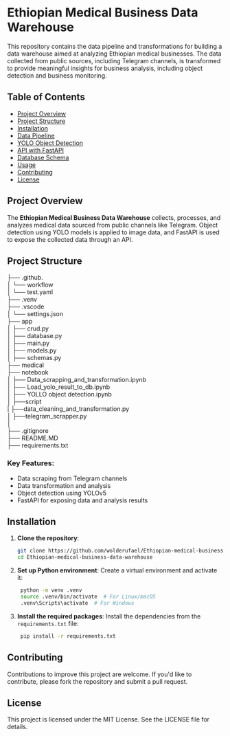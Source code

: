 # Ethiopian Medical Business Data Warehouse

This repository contains the data pipeline and transformations for building a data warehouse aimed at analyzing Ethiopian medical businesses. The data collected from public sources, including Telegram channels, is transformed to provide meaningful insights for business analysis, including object detection and business monitoring.

## Table of Contents
- [Project Overview](#project-overview)
- [Project Structure](#project-structure)
- [Installation](#installation)
- [Data Pipeline](#data-pipeline)
- [YOLO Object Detection](#yolo-object-detection)
- [API with FastAPI](#api-with-fastapi)
- [Database Schema](#database-schema)
- [Usage](#usage)
- [Contributing](#contributing)
- [License](#license)

## Project Overview
The **Ethiopian Medical Business Data Warehouse** collects, processes, and analyzes medical data sourced from public channels like Telegram. Object detection using YOLO models is applied to image data, and FastAPI is used to expose the collected data through an API.
## Project Structure
├── .github.<br>
│   └── workflow<br>
│       └── test.yaml<br>
├── .venv <br>
├── .vscode<br>
│   └── settings.json<br>
├── app<br>
│   ├── crud.py<br>
│   ├── database.py<br>
│   ├── main.py<br>
│   ├── models.py<br>
│   ├── schemas.py<br>
├── medical<br>
├── notebook<br>
│   ├── Data_scrapping_and_transformation.ipynb<br>
│   ├── Load_yolo_result_to_db.ipynb<br>
│   ├── YOLLO object detection.ipynb<br>
│
├──script<br>
|   ├──data_cleaning_and_transformation.py<br>
│   ├──telegram_scrapper.py<br>
│   
├── .gitignore<br>
├──  README.MD<br>
├──  requirements.txt <br>

### Key Features:
- Data scraping from Telegram channels
- Data transformation and analysis
- Object detection using YOLOv5
- FastAPI for exposing data and analysis results

## Installation

1. **Clone the repository**:
   ```bash
   git clone https://github.com/wolderufael/Ethiopian-medical-business-data-warehouse.git
   cd Ethiopian-medical-business-data-warehouse
2. **Set up Python environment**: Create a virtual environment and activate it:
   ```bash
    python -m venv .venv
    source .venv/bin/activate  # For Linux/macOS
    .venv\Scripts\activate  # For Windows

2. **Install the required packages**: Install the dependencies from the `requirements.txt` file:
   ```bash
    pip install -r requirements.txt

## Contributing
Contributions to improve this project are welcome. If you'd like to contribute, please fork the repository and submit a pull request.

## License
This project is licensed under the MIT License. See the LICENSE file for details.
